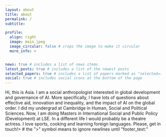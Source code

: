```yaml
---
layout: about
title: about
permalink: /
subtitle:

profile:
  align: right
  image: main.jpeg
  image_circular: false # crops the image to make it circular
  more_info: >


news: true # includes a list of news items
latest_posts: true # includes a list of the newest posts
selected_papers: true # includes a list of papers marked as "selected={true}"
social: true # includes social icons at the bottom of the page
---
```


Hi, this is Asia. I am a social anthropologist interested in global development and governance of AI. More specifically, I have lots of questions about effective aid, innovation and inequality, and the impact of AI on the global order. I did my undergrad at Cambridge in Human, Social and Political Sciences. Now, I am doing Masters in International Social and Public Policy (Development) at LSE. In a different life I would probably be a theatre actress. I love sports, cooking and learning foreign languages. Please, get in touch!> # the ">" symbol means to ignore newlines until "footer_text:"

